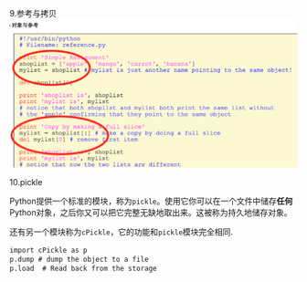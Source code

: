 9.参考与拷贝![](/assets/i89mport.png)

10.pickle

Python提供一个标准的模块，称为`pickle`。使用它你可以在一个文件中储存**任何**Python对象，之后你又可以把它完整无缺地取出来。这被称为持久地储存对象。

还有另一个模块称为`cPickle`，它的功能和`pickle`模块完全相同.

```
import cPickle as p
p.dump # dump the object to a file
p.load  # Read back from the storage
```



